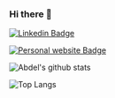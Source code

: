 ### Hi there 👋

[![Linkedin Badge](https://img.shields.io/badge/LinkedIn-0077B5?style=for-the-badge&logo=linkedin&logoColor=white)](https://www.linkedin.com/in/abdelrahman-elsayed-318539145/)

[![Personal website Badge](https://img.shields.io/badge/Personal%20website-Abdelrahman--elsayed-critical)](https://abdelrahman-elsayed.netlify.app/Home)


![Abdel's github stats](https://github-readme-stats.vercel.app/api?username=abdel-elsayed&show_icons=true&theme=prussian)

![Top Langs](https://github-readme-stats.vercel.app/api/top-langs/?username=abdel-elsayed&layout=compact&theme=prussian)
